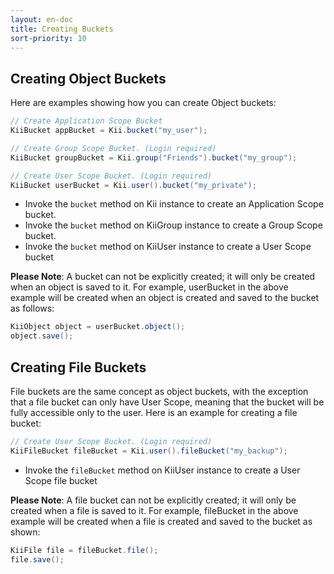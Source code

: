 ```yaml
---
layout: en-doc
title: Creating Buckets
sort-priority: 10
---
```

## Creating Object Buckets

Here are examples showing how you can create Object buckets:

```java
// Create Application Scope Bucket
KiiBucket appBucket = Kii.bucket("my_user");

// Create Group Scope Bucket. (Login required)
KiiBucket groupBucket = Kii.group("Friends").bucket("my_group");

// Create User Scope Bucket. (Login required)
KiiBucket userBucket = Kii.user().bucket("my_private");
```

 * Invoke the `bucket` method on Kii instance to create an Application Scope bucket.
 * Invoke the `bucket` method on KiiGroup instance to create a Group Scope bucket.
 * Invoke the `bucket` method on KiiUser instance to create a User Scope bucket

**Please Note**: A bucket can not be explicitly created; it will only be created when an object is saved to it.  For example, userBucket in the above example will be created when an object is created and saved to the bucket as follows:

```java
KiiObject object = userBucket.object();
object.save();
```

## Creating File Buckets

File buckets are the same concept as object buckets, with the exception that a file bucket can only have User Scope, meaning that the bucket will be fully accessible only to the user. Here is an example for creating a file bucket:

```java
// Create User Scope Bucket. (Login required)
KiiFileBucket fileBucket = Kii.user().fileBucket("my_backup");
```

 * Invoke the `fileBucket` method on KiiUser instance to create a User Scope file bucket

**Please Note**: A file bucket can not be explicitly created; it will only be created when a file is saved to it.  For example, fileBucket in the above example will be created when a file is created and saved to the bucket as shown:

```java
KiiFile file = fileBucket.file();
file.save();
```
